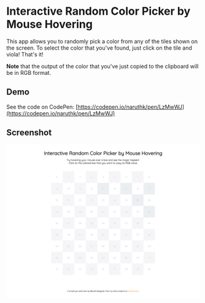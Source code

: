 # Interactive Random Color Picker by Mouse Hovering

This app allows you to randomly pick a color from any of the tiles shown on the screen. To select the color that you've found, just click on the tile and viola! That's it!

**Note** that the output of the color that you've just copied to the clipboard will be in RGB format.

## Demo

See the code on CodePen: [https://codepen.io/naruthk/pen/LzMwWJ](https://codepen.io/naruthk/pen/LzMwWJ)

## Screenshot

![Screenshjot](overall.png)
